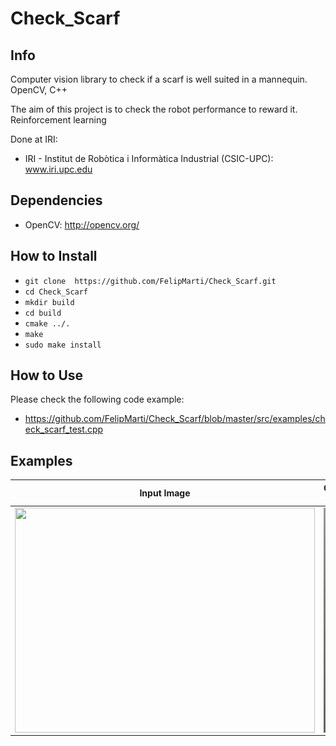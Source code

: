# Check_Scarf

## Info
Computer vision library to check if a scarf is well suited in a mannequin. OpenCV, C++

The aim of this project is to check the robot performance to reward it. Reinforcement learning

Done at IRI:
* IRI - Institut de Robòtica i Informàtica Industrial (CSIC-UPC): www.iri.upc.edu


## Dependencies
* OpenCV: http://opencv.org/


## How to Install
* `git clone  https://github.com/FelipMarti/Check_Scarf.git`
* `cd Check_Scarf`
* `mkdir build`
* `cd build`
* `cmake ../.`
* `make`
* `sudo make install`


## How to Use
Please check the following code example:
* https://github.com/FelipMarti/Check_Scarf/blob/master/src/examples/check_scarf_test.cpp


## Examples 

Input Image | Output Image
------------ | -------------
<a href="url"><img src="images/output/img_01.jpg?raw=true" align="left" height="360" width="480" ></a> | <a href="url"><img src="images/output/img_out_01.jpg?raw=true" align="left" height="360" width="480" ></a>



